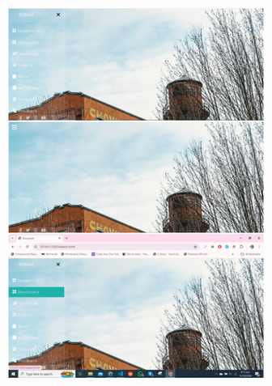 ![Alt text](./assets/Capture1.PNG)
![Alt text](./assets/Capture2.PNG)
![Alt text](./assets/Capture3.PNG)
